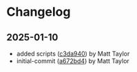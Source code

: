 # Changelog


## 2025-01-10
- added scripts ([c3da940](https://github.com/mjt-services/textgen-common-2025/commit/c3da9400adbc18b8f0461d276df9750435e89147)) by Matt Taylor
- initial-commit ([a672bd4](https://github.com/mjt-services/textgen-common-2025/commit/a672bd40eb8a28d5aea7f34fe737f8dc0265386c)) by Matt Taylor
